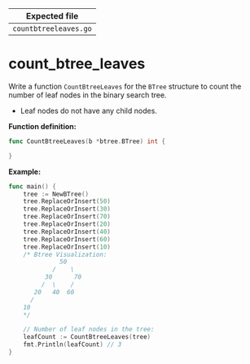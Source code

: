 | Expected file         |
| --------------------- |
| `countbtreeleaves.go` |

# count_btree_leaves

Write a function `CountBtreeLeaves` for the `BTree` structure to count the number of leaf nodes in the binary search tree.

- Leaf nodes do not have any child nodes.

**Function definition:**

```go
func CountBtreeLeaves(b *btree.BTree) int {

}


```

**Example:**

```go
func main() {
    tree := NewBTree()
    tree.ReplaceOrInsert(50)
    tree.ReplaceOrInsert(30)
    tree.ReplaceOrInsert(70)
    tree.ReplaceOrInsert(20)
    tree.ReplaceOrInsert(40)
    tree.ReplaceOrInsert(60)
    tree.ReplaceOrInsert(10)
    /* Btree Visualization:
              50
            /    \
          30      70
         /  \    /
       20   40  60
      /
    10
    */

    // Number of leaf nodes in the tree:
    leafCount := CountBtreeLeaves(tree)
    fmt.Println(leafCount) // 3
}
```

